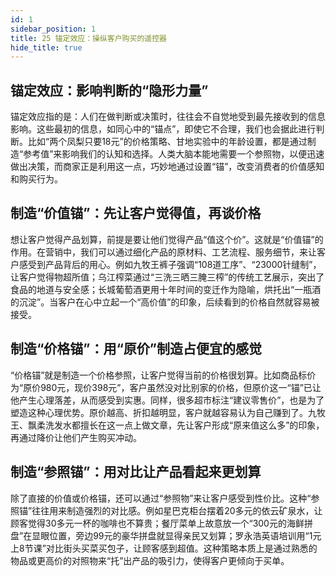 ```yaml
---
id: 1
sidebar_position: 1
title: 25 锚定效应：操纵客户购买的遥控器
hide_title: true
---
```


## 锚定效应：影响判断的“隐形力量”
锚定效应指的是：人们在做判断或决策时，往往会不自觉地受到最先接收到的信息影响。这些最初的信息，如同心中的“锚点”，即使它不合理，我们也会据此进行判断。比如“两个凤梨只要18元”的价格策略、甘地实验中的年龄设置，都是通过制造“参考值”来影响我们的认知和选择。人类大脑本能地需要一个参照物，以便迅速做出决策，而商家正是利用这一点，巧妙地通过设置“锚”，改变消费者的价值感知和购买行为。

## 制造“价值锚”：先让客户觉得值，再谈价格
想让客户觉得产品划算，前提是要让他们觉得产品“值这个价”。这就是“价值锚”的作用。在营销中，我们可以通过细化产品的原材料、工艺流程、服务细节，来让客户感受到产品背后的用心。例如九牧王裤子强调“108道工序”、“23000针缝制”，让客户觉得物超所值；乌江榨菜通过“三洗三晒三腌三榨”的传统工艺展示，突出了食品的地道与安全感；长城葡萄酒更用十年时间的变迁作为隐喻，烘托出“一瓶酒的沉淀”。当客户在心中立起一个“高价值”的印象，后续看到的价格自然就容易被接受。

## 制造“价格锚”：用“原价”制造占便宜的感觉
“价格锚”就是制造一个价格参照，让客户觉得当前的价格很划算。比如商品标价为“原价980元，现价398元”，客户虽然没对比别家的价格，但原价这一“锚”已让他产生心理落差，从而感受到实惠。同样，很多超市标注“建议零售价”，也是为了塑造这种心理优势。原价越高、折扣越明显，客户就越容易认为自己赚到了。九牧王、飘柔洗发水都擅长在这一点上做文章，先让客户形成“原来值这么多”的印象，再通过降价让他们产生购买冲动。

## 制造“参照锚”：用对比让产品看起来更划算
除了直接的价值或价格锚，还可以通过“参照物”来让客户感受到性价比。这种“参照锚”往往用来制造强烈的对比感。例如星巴克柜台摆着20多元的依云矿泉水，让顾客觉得30多元一杯的咖啡也不算贵；餐厅菜单上故意放一个“300元的海鲜拼盘”在显眼位置，旁边99元的豪华拼盘就显得亲民又划算；罗永浩英语培训用“1元上8节课”对比街头买菜买包子，让顾客感到超值。这种策略本质上是通过熟悉的物品或更高价的对照物来“托”出产品的吸引力，使得客户更倾向于买单。